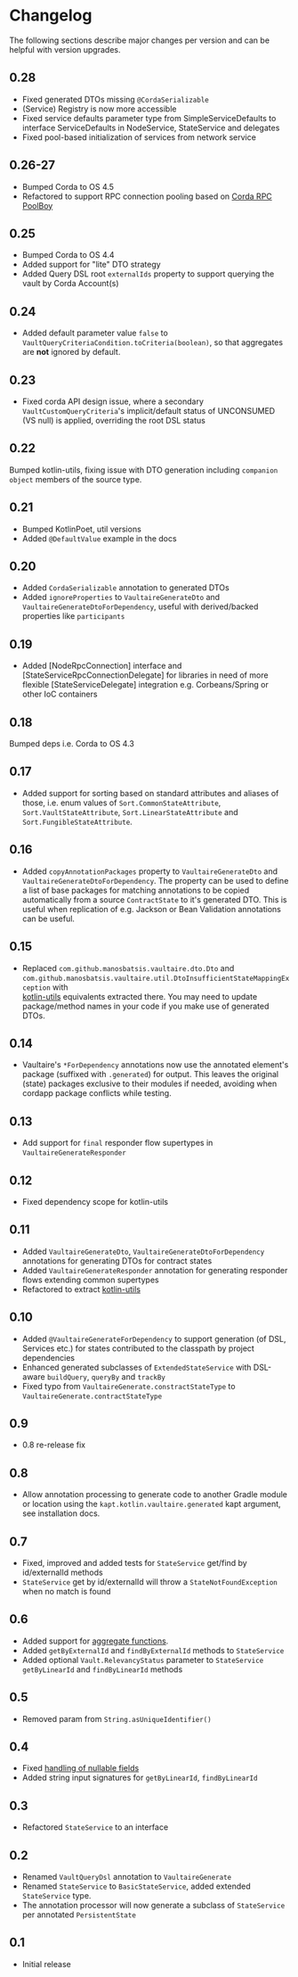 
# Changelog

The following sections describe major changes per version 
and can be helpful with version upgrades.

## 0.28

- Fixed generated DTOs missing `@CordaSerializable`
- (Service) Registry is now more accessible
- Fixed service defaults parameter type from SimpleServiceDefaults to interface ServiceDefaults in NodeService, StateService and delegates
- Fixed pool-based initialization of services from network service

## 0.26-27

- Bumped Corda to OS 4.5
- Refactored to support RPC connection pooling based on 
[Corda RPC PoolBoy](https://github.com/manosbatsis/corda-rpc-poolboy)

## 0.25

- Bumped Corda to OS 4.4
- Added support for "lite" DTO strategy
- Added Query DSL root `externalIds` property to  support querying the vault by Corda Account(s)

## 0.24

- Added default parameter value `false` to `VaultQueryCriteriaCondition.toCriteria(boolean)`, so that 
aggregates are __not__ ignored by default.

## 0.23

- Fixed corda API design issue, where a secondary `VaultCustomQueryCriteria`'s implicit/default status of 
UNCONSUMED (VS null) is applied, overriding the root DSL status

## 0.22

Bumped kotlin-utils, fixing issue with DTO generation including `companion object` members of the source type.

## 0.21

- Bumped KotlinPoet, util versions
- Added `@DefaultValue` example in the docs

## 0.20

- Added `CordaSerializable` annotation to generated DTOs
- Added `ignoreProperties` to `VaultaireGenerateDto` and `VaultaireGenerateDtoForDependency`, 
useful with derived/backed properties like `participants` 

## 0.19

- Added [NodeRpcConnection] interface and [StateServiceRpcConnectionDelegate]
for libraries in need of more flexible [StateServiceDelegate] integration 
e.g. Corbeans/Spring or other IoC containers 

## 0.18

Bumped deps i.e. Corda to OS 4.3

## 0.17

- Added support for sorting based on standard attributes and aliases of those, 
i.e. enum values of `Sort.CommonStateAttribute`, `Sort.VaultStateAttribute`, 
`Sort.LinearStateAttribute` and  `Sort.FungibleStateAttribute`.

## 0.16

- Added `copyAnnotationPackages` property to `VaultaireGenerateDto` and `VaultaireGenerateDtoForDependency`. 
The property can be used to define a list of base packages for matching annotations to be copied automatically 
from a source `ContractState` to it's generated DTO. This is useful when replication of e.g. Jackson or Bean Validation 
annotations can be useful.

## 0.15

- Replaced `com.github.manosbatsis.vaultaire.dto.Dto` 
and `com.github.manosbatsis.vaultaire.util.DtoInsufficientStateMappingException` with   
[kotlin-utils](https://github.com/manosbatsis/kotlin-utils) equivalents extracted there. 
You may need to update package/method names in your code if you make use of generated DTOs.

## 0.14

- Vaultaire's `*ForDependency` annotations now use the annotated element's package (suffixed with `.generated`) 
for output. This leaves the original (state) packages exclusive to their modules if needed, avoiding when 
cordapp package conflicts while testing. 

## 0.13

- Add support for `final` responder flow supertypes in `VaultaireGenerateResponder` 

## 0.12

- Fixed dependency scope for kotlin-utils

## 0.11

- Added `VaultaireGenerateDto`, `VaultaireGenerateDtoForDependency` annotations for generating DTOs for contract states
- Added `VaultaireGenerateResponder` annotation for generating responder flows extending common supertypes 
- Refactored to extract [kotlin-utils](https://github.com/manosbatsis/kotlin-utils)

## 0.10

- Added `@VaultaireGenerateForDependency` to support generation (of DSL, Services etc.) for states contributed to the 
classpath by project dependencies 
- Enhanced generated subclasses of `ExtendedStateService` with DSL-aware `buildQuery`, `queryBy` and `trackBy`
- Fixed typo from `VaultaireGenerate.constractStateType` to  `VaultaireGenerate.contractStateType`

## 0.9

- 0.8 re-release fix

## 0.8

- Allow annotation processing to generate code to another Gradle module or location
using the `kapt.kotlin.vaultaire.generated` kapt argument, see installation docs.

## 0.7

- Fixed, improved and added tests for `StateService` get/find by id/externalId methods
- `StateService` get by id/externalId will throw a `StateNotFoundException` when no match is found

## 0.6

- Added support for [aggregate functions](https://github.com/manosbatsis/vaultaire/issues/2). 
- Added `getByExternalId` and `findByExternalId` methods to `StateService`
- Added optional `Vault.RelevancyStatus` parameter to `StateService` `getByLinearId` and `findByLinearId` methods

## 0.5 

- Removed param from `String.asUniqueIdentifier()`

## 0.4 

- Fixed [handling of nullable fields](https://github.com/manosbatsis/vaultaire/issues/8)
- Added string input signatures for `getByLinearId`, `findByLinearId`

## 0.3 

- Refactored `StateService` to an interface

## 0.2 

- Renamed `VaultQueryDsl` annotation to `VaultaireGenerate`
- Renamed `StateService` to `BasicStateService`, added extended `StateService` type.
- The annotation processor will now generate a subclass of `StateService` per annotated `PersistentState`

## 0.1 

- Initial release
